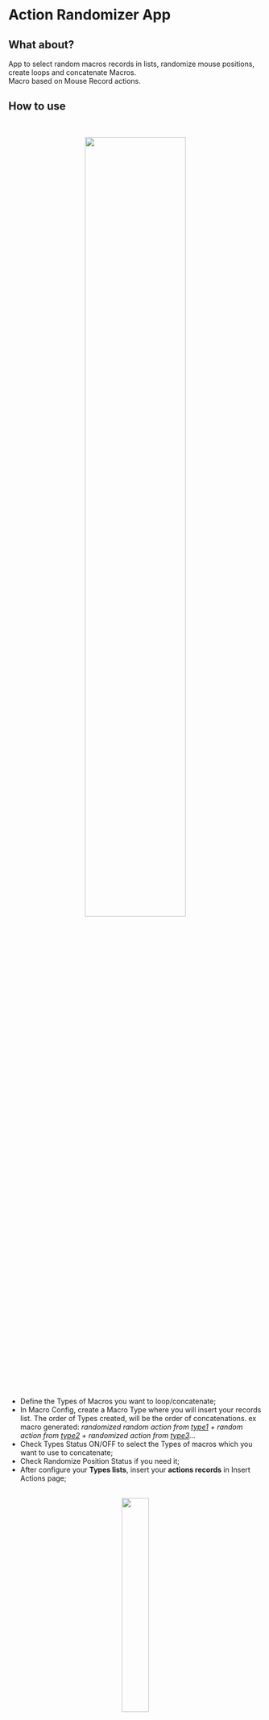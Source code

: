 # Action Randomizer App

## What about?<br>
App to select random macros records in lists, randomize mouse positions, create loops and concatenate Macros.<br>
Macro based on Mouse Record actions.<br>

## How to use<br>
<br>
<p align="center">
<img src="https://user-images.githubusercontent.com/30575553/214928718-617a9280-6380-441a-b651-db12211cadb0.JPG" width=63% height=63%>
</p><br>

- Define the Types of Macros you want to loop/concatenate;<br>
- In Macro Config, create a Macro Type where you will insert your records list. The order of Types created, will be the order of concatenations. ex macro generated: _randomized random action from <u>type1</u> + random action from <u>type2</u> + randomized action from <u>type3</u>..._ <br>
- Check Types Status ON/OFF to select the Types of macros which you want to use to concatenate;<br>
- Check Randomize Position Status if you need it;<br>
- After configure your <b>Types lists</b>, insert your <b>actions records</b> in Insert Actions page;<br><br>
<p align="center">
<img src="https://user-images.githubusercontent.com/30575553/213792863-f0095779-16fa-4e9c-801f-9592503949f0.JPG" width=33% height=33%>
</p><br>

- Go to Generate Macro and select the number of concatenation loops; <br>
- Press Generate to create a concatenation of <underline>position randomized random actions</underline> from actives Types; <br>
<br>

<p align="center">
 <img src="https://user-images.githubusercontent.com/30575553/213792858-7c92e051-267c-4f08-86c3-6916e74a4094.jpeg" width=66% height=66%>
</p>
<br>


